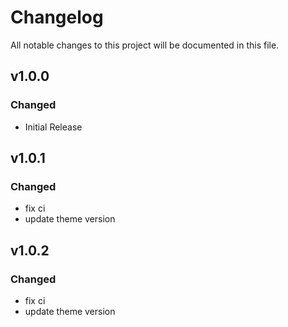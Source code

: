 # Changelog

All notable changes to this project will be documented in this file.

## v1.0.0

### Changed

- Initial Release

## v1.0.1

### Changed

- fix ci
- update theme version

## v1.0.2

### Changed

- fix ci
- update theme version
